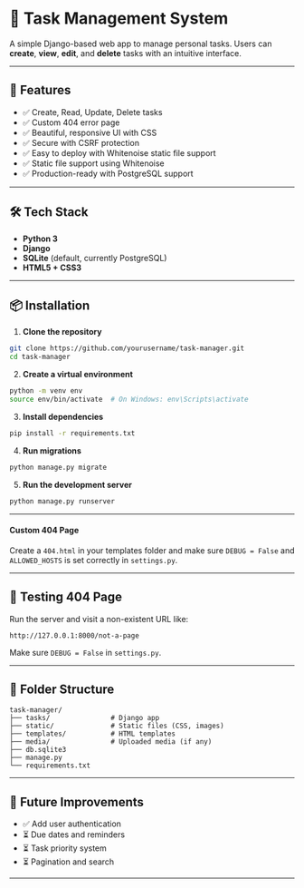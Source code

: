 # 📝 Task Management System

A simple Django-based web app to manage personal tasks. Users can **create**, **view**, **edit**, and **delete** tasks with an intuitive interface.

---

## 🚀 Features

- ✅ Create, Read, Update, Delete tasks
- ✅ Custom 404 error page
- ✅ Beautiful, responsive UI with CSS
- ✅ Secure with CSRF protection
- ✅ Easy to deploy with Whitenoise static file support
- ✅ Static file support using Whitenoise
- ✅ Production-ready with PostgreSQL support


---

## 🛠️ Tech Stack

- **Python 3**
- **Django**
- **SQLite** (default, currently PostgreSQL)
- **HTML5 + CSS3**

---

## 📦 Installation

1. **Clone the repository**

```bash
git clone https://github.com/yourusername/task-manager.git
cd task-manager
```

2. **Create a virtual environment**

```bash
python -m venv env
source env/bin/activate  # On Windows: env\Scripts\activate
```

3. **Install dependencies**

```bash
pip install -r requirements.txt
```

4. **Run migrations**

```bash
python manage.py migrate
```

5. **Run the development server**

```bash
python manage.py runserver
```

---


#### Custom 404 Page

Create a `404.html` in your templates folder and make sure `DEBUG = False` and `ALLOWED_HOSTS` is set correctly in `settings.py`.

---

## 🧪 Testing 404 Page

Run the server and visit a non-existent URL like:

```
http://127.0.0.1:8000/not-a-page
```

Make sure `DEBUG = False` in `settings.py`.

---

## 📁 Folder Structure

```
task-manager/
├── tasks/               # Django app
├── static/              # Static files (CSS, images)
├── templates/           # HTML templates
├── media/               # Uploaded media (if any)
├── db.sqlite3
├── manage.py
└── requirements.txt
```

---

## 🧠 Future Improvements

- ✅ Add user authentication
- ⏳ Due dates and reminders
- ⏳ Task priority system
- ⏳ Pagination and search

---